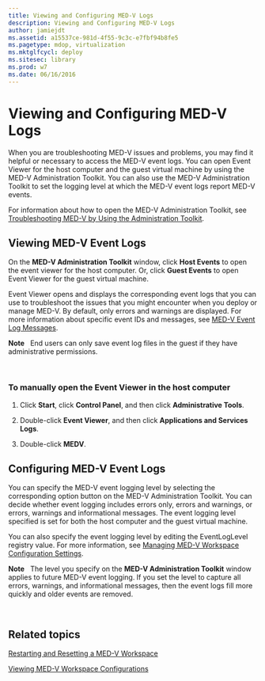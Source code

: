 ```yaml
---
title: Viewing and Configuring MED-V Logs
description: Viewing and Configuring MED-V Logs
author: jamiejdt
ms.assetid: a15537ce-981d-4f55-9c3c-e7fbf94b8fe5
ms.pagetype: mdop, virtualization
ms.mktglfcycl: deploy
ms.sitesec: library
ms.prod: w7
ms.date: 06/16/2016
---
```



# Viewing and Configuring MED-V Logs


When you are troubleshooting MED-V issues and problems, you may find it helpful or necessary to access the MED-V event logs. You can open Event Viewer for the host computer and the guest virtual machine by using the MED-V Administration Toolkit. You can also use the MED-V Administration Toolkit to set the logging level at which the MED-V event logs report MED-V events.

For information about how to open the MED-V Administration Toolkit, see [Troubleshooting MED-V by Using the Administration Toolkit](troubleshooting-med-v-by-using-the-administration-toolkit.md).

## Viewing MED-V Event Logs


On the **MED-V Administration Toolkit** window, click **Host Events** to open the event viewer for the host computer. Or, click **Guest Events** to open Event Viewer for the guest virtual machine.

Event Viewer opens and displays the corresponding event logs that you can use to troubleshoot the issues that you might encounter when you deploy or manage MED-V. By default, only errors and warnings are displayed. For more information about specific event IDs and messages, see [MED-V Event Log Messages](med-v-event-log-messages.md).

**Note**  
End users can only save event log files in the guest if they have administrative permissions.

 

### To manually open the Event Viewer in the host computer

1.  Click **Start**, click **Control Panel**, and then click **Administrative Tools**.

2.  Double-click **Event Viewer**, and then click **Applications and Services Logs**.

3.  Double-click **MEDV**.

## Configuring MED-V Event Logs


You can specify the MED-V event logging level by selecting the corresponding option button on the MED-V Administration Toolkit. You can decide whether event logging includes errors only, errors and warnings, or errors, warnings and informational messages. The event logging level specified is set for both the host computer and the guest virtual machine.

You can also specify the event logging level by editing the EventLogLevel registry value. For more information, see [Managing MED-V Workspace Configuration Settings](managing-med-v-workspace-configuration-settings.md).

**Note**  
The level you specify on the **MED-V Administration Toolkit** window applies to future MED-V event logging. If you set the level to capture all errors, warnings, and informational messages, then the event logs fill more quickly and older events are removed.

 

## Related topics


[Restarting and Resetting a MED-V Workspace](restarting-and-resetting-a-med-v-workspace.md)

[Viewing MED-V Workspace Configurations](viewing-med-v-workspace-configurations.md)

 

 





